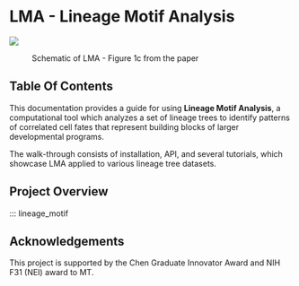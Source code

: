 # LMA - Lineage Motif Analysis

![](assets/Fullsize_Fades.gif)
<figure markdown>
  <figcaption>Schematic of LMA - Figure 1c from the paper</figcaption>
</figure>

## Table Of Contents

This documentation provides a guide for using **Lineage Motif Analysis**, a computational tool which analyzes a set of lineage trees to identify patterns of correlated cell fates that represent building blocks of larger developmental programs. 

The walk-through consists of installation, API, and several tutorials, which showcase LMA applied to various lineage tree datasets.

## Project Overview

::: lineage_motif

## Acknowledgements

This project is supported by the Chen Graduate Innovator Award and NIH F31 (NEI) award to MT.
